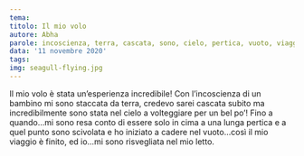 ```yaml
---
tema:
titolo: Il mio volo
autore: Abha
parole: incoscienza, terra, cascata, sono, cielo, pertica, vuoto, viaggio
data: '11 novembre 2020'
tags: 
img: seagull-flying.jpg
---
```

Il mio volo è stata un’esperienza incredibile! Con l’incoscienza di un bambino mi sono staccata da terra, credevo sarei cascata subito ma incredibilmente sono stata nel cielo a volteggiare per un bel po’! Fino a quando…mi sono resa conto di essere solo in cima a una lunga pertica e a quel punto sono scivolata e ho iniziato a cadere nel vuoto…così il mio viaggio è finito, ed io…mi sono risvegliata nel mio letto.
